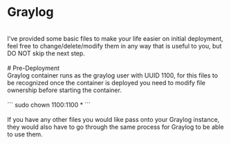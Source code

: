 # Graylog
<br>
I've provided some basic files to make your life easier on initial deployment, feel free to change/delete/modify them in any way that is useful to you, but DO NOT skip the next step.
<br><br>
# Pre-Deployment
<br>
Graylog container runs as the graylog user with UUID 1100, for this files to be recognized once the container is deployed you need to modify file ownership before starting the container.
<br><br>
```
sudo chown 1100:1100 *
```
<br><br>
If you have any other files you would like pass onto your Graylog instance, they would also have to go through the same process for Graylog to be able to use them.
